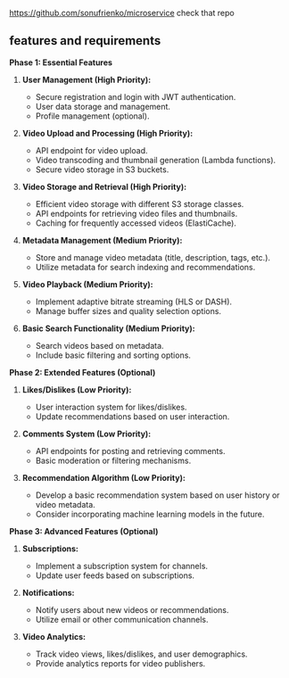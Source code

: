 https://github.com/sonufrienko/microservice
check that repo
## features and requirements

**Phase 1: Essential Features**

1. **User Management (High Priority):**
    
    - Secure registration and login with JWT authentication.
    - User data storage and management.
    - Profile management (optional).
    
2. **Video Upload and Processing (High Priority):**
    
    - API endpoint for video upload.
    - Video transcoding and thumbnail generation (Lambda functions).
    - Secure video storage in S3 buckets.
    
3. **Video Storage and Retrieval (High Priority):**
    
    - Efficient video storage with different S3 storage classes.
    - API endpoints for retrieving video files and thumbnails.
    - Caching for frequently accessed videos (ElastiCache).
    
4. **Metadata Management (Medium Priority):**
    
    - Store and manage video metadata (title, description, tags, etc.).
    - Utilize metadata for search indexing and recommendations.
    
5. **Video Playback (Medium Priority):**
    
    - Implement adaptive bitrate streaming (HLS or DASH).
    - Manage buffer sizes and quality selection options.
    
6. **Basic Search Functionality (Medium Priority):**
    
    - Search videos based on metadata.
    - Include basic filtering and sorting options.
    

**Phase 2: Extended Features (Optional)**

1. **Likes/Dislikes (Low Priority):**
    
    - User interaction system for likes/dislikes.
    - Update recommendations based on user interaction.
    
2. **Comments System (Low Priority):**
    
    - API endpoints for posting and retrieving comments.
    - Basic moderation or filtering mechanisms.
    
3. **Recommendation Algorithm (Low Priority):**
    
    - Develop a basic recommendation system based on user history or video metadata.
    - Consider incorporating machine learning models in the future.
    

**Phase 3: Advanced Features (Optional)**

1. **Subscriptions:**
    
    - Implement a subscription system for channels.
    - Update user feeds based on subscriptions.
    
2. **Notifications:**
    
    - Notify users about new videos or recommendations.
    - Utilize email or other communication channels.
    
3. **Video Analytics:**
    - Track video views, likes/dislikes, and user demographics.
    - Provide analytics reports for video publishers.